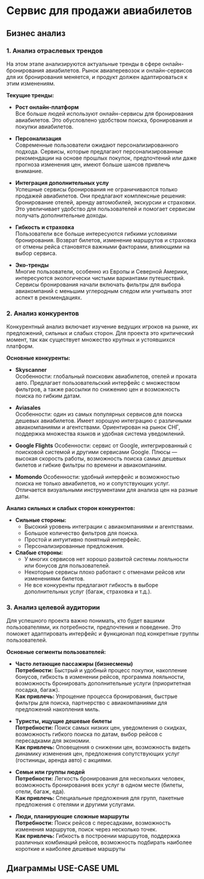 # Сервис для продажи авиабилетов

## Бизнес анализ

### 1. Анализ отраслевых трендов

На этом этапе анализируются актуальные тренды в сфере онлайн-бронирования авиабилетов. Рынок авиаперевозок и онлайн-сервисов для их бронирования меняется, и продукт должен адаптироваться к этим изменениям.

**Текущие тренды:**
* **Рост онлайн-платформ**</br>
  Все больше людей используют онлайн-сервисы для бронирования авиабилетов. Это обусловлено удобством поиска, бронирования и покупки авиабилетов.

* **Персонализация**</br>
  Современные пользователи ожидают персонализированного подхода. Сервисы, которые предлагают персонализированные рекомендации на основе прошлых покупок, предпочтений или даже прогноза изменения цен, имеют больше шансов привлечь внимание.

* **Интеграция дополнительных услу**</br>
  Успешные сервисы бронирования не ограничиваются только продажей авиабилетов. Они предлагают комплексные решения: бронирование отелей, аренду автомобилей, экскурсии и страховки. Это увеличивает удобство для пользователей и помогает сервисам получать дополнительные доходы.

* **Гибкость и страховка**</br>
  Пользователи все больше интересуются гибкими условиями бронирования. Возврат билетов, изменение маршрутов и страховка от отмены рейса становятся важными факторами, влияющими на выбор сервиса.

* **Эко-тренды**</br>
  Многие пользователи, особенно из Европы и Северной Америки, интересуются экологически чистыми вариантами путешествий. Сервисы бронирования начали включать фильтры для выбора авиакомпаний с меньшим углеродным следом или учитывать этот аспект в рекомендациях.

### 2. Анализ конкурентов

Конкурентный анализ включает изучение ведущих игроков на рынке, их предложений, сильных и слабых сторон. Для проекта это критический момент, так как существует множество крупных и устоявшихся платформ.

**Основные конкуренты:**
* **Skyscanner**</br>
  Особенности: глобальный поисковик авиабилетов, отелей и проката авто. Предлагает пользовательский интерфейс с множеством фильтров, а также рассылки по снижению цен и возможность поиска по гибким датам.

* **Aviasales**</br>
  Особенности: один из самых популярных сервисов для поиска дешевых авиабилетов. Имеет хорошую интеграцию с различными авиакомпаниями и агентствами. Ориентирован на рынок СНГ, поддержка множества языков и удобная система уведомлений.

* **Google Flights**
  Особенности: сервис от Google, интегрированный с поисковой системой и другими сервисами Google. Плюсы — высокая скорость работы, возможность поиска самых дешевых билетов и гибкие фильтры по времени и авиакомпаниям.

* **Momondo**
  Особенности: удобный интерфейс и возможностью поиска не только авиабилетов, но и сопутствующих услуг. Отличается визуальными инструментами для анализа цен на разные даты.

**Анализ сильных и слабых сторон конкурентов:**
  * **Сильные стороны:**
    * Высокий уровень интеграции с авиакомпаниями и агентствами.
    * Большое количество фильтров для поиска.
    * Простой и интуитивно понятный интерфейс.
    * Персонализированные предложения.
  * **Слабые стороны:**
    * У многих сервисов нет хорошо развитой системы лояльности или бонусов для пользователей.
    * Некоторые сервисы плохо работают с отменами рейсов или изменениями билетов.
    * Не все конкуренты предлагают гибкость в выборе дополнительных услуг (багаж, страховка и т.д.).

### 3. Анализ целевой аудитории

Для успешного проекта важно понимать, кто будет вашими пользователями, их потребности, предпочтения и поведение. Это поможет адаптировать интерфейс и функционал под конкретные группы пользователей.

**Основные сегменты пользователей:**

  * **Часто летающие пассажиры (бизнесмены)**</br>
  **Потребности:** Быстрый и удобный процесс покупки, накопление бонусов, гибкость в изменении рейсов, программа лояльности, возможность бронировать дополнительные услуги (приоритетная посадка, багаж).</br>
  **Как привлечь:** Упрощение процесса бронирования, быстрые фильтры для поиска, партнерство с авиакомпаниями для предложений накопления миль.
  
  * **Туристы, ищущие дешевые билеты**</br>
  **Потребности:** Поиск самых низких цен, уведомления о скидках, возможность гибкого поиска по датам, выбор рейсов с пересадками для экономии.</br>
  **Как привлечь:** Оповещения о снижении цен, возможность видеть динамику изменения цен, предложения сопутствующих услуг (гостиницы, аренда авто) с акциями.

  * **Семьи или группы людей**</br>
  **Потребности:** Легкость бронирования для нескольких человек, возможность бронирования всех услуг в одном месте (билеты, отели, багаж, еда).</br>
  **Как привлечь:** Специальные предложения для групп, пакетные предложения с отелями и другими услугами.

  * **Люди, планирующие сложные маршруты**</br>
  **Потребности:** Поиск рейсов с пересадками, возможность изменения маршрутов, поиск через несколько точек.</br>
  **Как привлечь:** Гибкость в построении маршрутов, поддержка различных комбинаций рейсов, возможность подбирать наиболее короткие и наиболее дешевые маршруты 

## Диаграммы USE-CASE UML